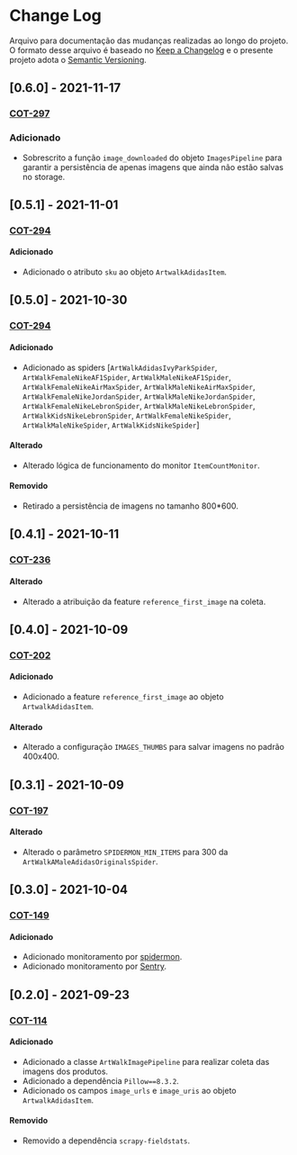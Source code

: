 # Change Log
Arquivo para documentação das mudanças realizadas ao longo do projeto. O formato desse arquivo é baseado no [Keep a Changelog](http://keepachangelog.com/)
e o presente projeto adota o [Semantic Versioning](http://semver.org/).

## [0.6.0] - 2021-11-17
### [COT-297](https://ecoanalytics.atlassian.net/browse/COT-397)
### Adicionado
- Sobrescrito a função `image_downloaded` do objeto `ImagesPipeline` para garantir a persistência de apenas imagens que ainda não estão salvas no storage.

## [0.5.1] - 2021-11-01
### [COT-294](https://ecoanalytics.atlassian.net/browse/COT-294)
#### Adicionado
- Adicionado o atributo `sku` ao objeto `ArtwalkAdidasItem`.

## [0.5.0] - 2021-10-30
### [COT-294](https://ecoanalytics.atlassian.net/browse/COT-294)
#### Adicionado
- Adicionado as spiders [`ArtWalkAdidasIvyParkSpider`, `ArtWalkFemaleNikeAF1Spider`, `ArtWalkMaleNikeAF1Spider`, `ArtWalkFemaleNikeAirMaxSpider`, `ArtWalkMaleNikeAirMaxSpider`, `ArtWalkFemaleNikeJordanSpider`, `ArtWalkMaleNikeJordanSpider`, `ArtWalkFemaleNikeLebronSpider`, `ArtWalkMaleNikeLebronSpider`, `ArtWalkKidsNikeLebronSpider`, `ArtWalkFemaleNikeSpider`, `ArtWalkMaleNikeSpider`, `ArtWalkKidsNikeSpider`]
#### Alterado
- Alterado lógica de funcionamento do monitor `ItemCountMonitor`.
#### Removido
- Retirado a persistência de imagens no tamanho 800*600.

## [0.4.1] - 2021-10-11
### [COT-236](https://ecoanalytics.atlassian.net/browse/COT-236)
#### Alterado
- Alterado a atribuição da feature `reference_first_image` na coleta.

## [0.4.0] - 2021-10-09
### [COT-202](https://ecoanalytics.atlassian.net/browse/COT-202)
#### Adicionado
- Adicionado a feature `reference_first_image` ao objeto `ArtwalkAdidasItem`. 
#### Alterado
- Alterado a configuração `IMAGES_THUMBS` para salvar imagens no padrão 400x400.

## [0.3.1] - 2021-10-09
### [COT-197](https://ecoanalytics.atlassian.net/browse/COT-149)
#### Alterado
- Alterado o parâmetro `SPIDERMON_MIN_ITEMS` para 300 da `ArtWalkAMaleAdidasOriginalsSpider`.

## [0.3.0] - 2021-10-04
### [COT-149](https://ecoanalytics.atlassian.net/browse/COT-149)
#### Adicionado
- Adicionado monitoramento por [spidermon](https://github.com/scrapinghub/spidermon).
- Adicionado monitoramento por [Sentry](https://sentry.io).

## [0.2.0] - 2021-09-23
### [COT-114](https://ecoanalytics.atlassian.net/browse/COT-114)
#### Adicionado
- Adicionado a classe `ArtWalkImagePipeline` para realizar coleta das imagens dos produtos.
- Adicionado a dependência `Pillow==8.3.2`.
- Adicionado os campos `image_urls` e `image_uris` ao objeto `ArtwalkAdidasItem`.
#### Removido
- Removido a dependência `scrapy-fieldstats`.


